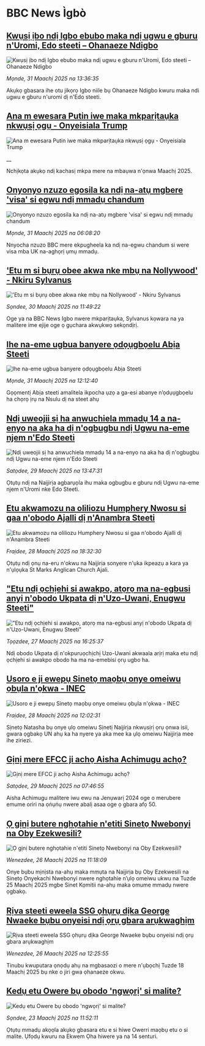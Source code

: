 # BBC News Ìgbò## [Kwụsị ịbo ndị Igbo ebubo maka ndị ugwu e gburu n'Uromi, Edo steeti – Ohanaeze Ndigbo](https://www.bbc.com/igbo/articles/c20xr026gx5o?at_campaign=githubrss)![Kwụsị ịbo ndị Igbo ebubo maka ndị ugwu e gburu n'Uromi, Edo steeti – Ohanaeze Ndigbo](https://ichef.bbci.co.uk/ace/standard/240/cpsprodpb/c976/live/2d601b10-0e24-11f0-b234-07dc7691c360.jpg)_Mọnde, 31 Maachị 2025 na 13:36:35_Akụkọ gbasara ihe otu jikọrọ Igbo niile bụ Ohanaeze Ndigbo kwuru maka ndi ugwu e gburu n'uromi dị n'Edo steeti.## [Ana m ewesara Putin iwe maka mkparịtaụka nkwụsị ọgụ - Onyeisiala Trump ](https://www.bbc.co.uk/igbo/live/c778nl48lz4t?at_campaign=githubrss)![Ana m ewesara Putin iwe maka mkparịtaụka nkwụsị ọgụ - Onyeisiala Trump ](https://ichef.bbci.co.uk/ace/standard/240/cpsprodpb/ab83/live/87679d80-0e07-11f0-b234-07dc7691c360.jpg)__Nchịkọta akụkọ ndị kachasị mkpa mere na mbaụwa n'ọnwa Maachị 2025.## [Onyonyo nzuzo egosila ka ndị na-atụ mgbere 'visa' si egwu ndị mmadụ chandum](https://www.bbc.com/igbo/articles/c80y0zy912xo?at_campaign=githubrss)![Onyonyo nzuzo egosila ka ndị na-atụ mgbere 'visa' si egwu ndị mmadụ chandum](https://ichef.bbci.co.uk/ace/standard/240/cpsprodpb/bd02/live/1df51ba0-0b2a-11f0-ac9f-c37d6fd89579.jpg)_Mọnde, 31 Maachị 2025 na 06:08:20_Nnyocha nzuzo BBC mere ekpugheela ka ndị na-egwu chandum si were visa mba UK na-aghọrị ụmụ mmadụ.## ['Etu m si bụrụ obee akwa nke mbụ na Nollywood' - Nkiru Sylvanus](https://www.bbc.com/igbo/articles/c807eey2ex9o?at_campaign=githubrss)!['Etu m si bụrụ obee akwa nke mbụ na Nollywood' - Nkiru Sylvanus](https://ichef.bbci.co.uk/ace/standard/240/cpsprodpb/f361/live/d887bf90-0d82-11f0-a1c5-cd0d1898b025.png)_Sọndee, 30 Maachị 2025 na 11:49:22_Oge ya na BBC News Igbo nwere mkparịtaụka, Sylvanus kọwara na ya malitere ime ejije oge ọ gụchara akwụkwọ sekọndịrị.## [Ihe na-eme ugbua banyere ọdọụgbọelu Abịa Steeti](https://www.bbc.com/igbo/articles/ce3l00qpgrko?at_campaign=githubrss)![Ihe na-eme ugbua banyere ọdọụgbọelu Abịa Steeti](https://ichef.bbci.co.uk/ace/standard/240/cpsprodpb/d77a/live/5987dba0-0e25-11f0-8190-619f43f1f9b2.jpg)_Mọnde, 31 Maachị 2025 na 12:12:40_Gọọmentị Abịa steeti amalitela ikpocha ụzọ a ga-esi abanye n’ọdụụgbọelu ha chọrọ ịrụ na Nsulu dị na steet ahụ## [Ndị uweojii sị ha anwuchiela mmadụ 14 a na-enyo na aka ha dị n'ogbugbu ndị Ugwu na-eme njem n'Edo Steeti                                                                                                           ](https://www.bbc.com/igbo/articles/c70e090e4j1o?at_campaign=githubrss)![Ndị uweojii sị ha anwuchiela mmadụ 14 a na-enyo na aka ha dị n'ogbugbu ndị Ugwu na-eme njem n'Edo Steeti                                                                                                           ](https://ichef.bbci.co.uk/ace/standard/240/cpsprodpb/fb6d/live/3087a050-0ca4-11f0-b9c1-c72027c898f8.jpg)_Satọdee, 29 Maachị 2025 na 13:47:31_Ọtụtụ ndị na Naịjirịa agbarụọla ihu maka ogbugbu e gburu ndị Ugwu na-eme njem n'Uromi nke Edo Steeti.## [Etu akwamozu na oliliozu Humphery Nwosu si gaa n'obodo Ajalli dị n'Anambra Steeti](https://www.bbc.com/igbo/articles/cz61v8eze5go?at_campaign=githubrss)![Etu akwamozu na oliliozu Humphery Nwosu si gaa n'obodo Ajalli dị n'Anambra Steeti](https://ichef.bbci.co.uk/ace/standard/240/cpsprodpb/7a35/live/a09bac30-0c02-11f0-b234-07dc7691c360.jpg)_Fraịdee, 28 Maachị 2025 na 18:32:30_Ọtụtụ ndị ọnụ na-eru n'okwu na Naịjirịa sonyere n'ụka ikpeazụ a kara ya n'ụlọụka St Marks Anglican Church Ajali.## ["Etu ndị ọchịehi si awakpo, atọrọ ma na-egbusi anyị n'obodo Ukpata dị n'Uzo-Uwani, Enugwu Steeti"](https://www.bbc.com/igbo/articles/cx2g91jjgv0o?at_campaign=githubrss)!["Etu ndị ọchịehi si awakpo, atọrọ ma na-egbusi anyị n'obodo Ukpata dị n'Uzo-Uwani, Enugwu Steeti"](https://ichef.bbci.co.uk/ace/standard/240/cpsprodpb/df78/live/acc86650-0b27-11f0-b234-07dc7691c360.png)_Tọọzdee, 27 Maachị 2025 na 16:25:37_Ndị obodo Ukpata dị n'okpuruọchịchị Uzo-Uwani akwaala arịrị maka etu ndị ọchịehi si awakpo obodo ha ma na-emebisi ọrụ ugbo ha.## [Usoro e ji ewepụ Sinetọ maọbụ onye omeiwu  ọbụla n'ọkwa - INEC](https://www.bbc.com/igbo/articles/cwyj0v911pno?at_campaign=githubrss)![Usoro e ji ewepụ Sinetọ maọbụ onye omeiwu  ọbụla n'ọkwa - INEC](https://ichef.bbci.co.uk/ace/standard/240/cpsprodpb/867b/live/3b417410-0bca-11f0-ac9f-c37d6fd89579.png)_Fraịdee, 28 Maachị 2025 na 12:02:31_Sịnetọ Natasha bụ onye ụlọ omeiwu Sịnetị Naịjirịa nkwụsịrị ọrụ ọnwa isii, gwara ọgbakọ UN ahụ ka ha nyere ya aka mee ka ụlọ omeiwu Naịjirịa mee ihe ziriezi.## [Gịnị mere EFCC ji achọ Aisha Achimugu achọ?](https://www.bbc.com/igbo/articles/c7vzvyz8900o?at_campaign=githubrss)![Gịnị mere EFCC ji achọ Aisha Achimugu achọ?](https://ichef.bbci.co.uk/ace/standard/240/cpsprodpb/9b31/live/a141c2b0-0c6f-11f0-b234-07dc7691c360.jpg)_Satọdee, 29 Maachị 2025 na 07:46:55_Aisha Achimugu malitere iwu ewu na Jenụwarị 2024 oge o merubere emume oriri na ọṅụṅụ nwere abalị asaa oge ọ gbara afọ 50.## [Ọ gịnị butere nghọtahie n'etiti Sinetọ Nwebonyi na Oby Ezekwesili?](https://www.bbc.com/igbo/articles/cg70l8vkjj9o?at_campaign=githubrss)![Ọ gịnị butere nghọtahie n'etiti Sinetọ Nwebonyi na Oby Ezekwesili?](https://ichef.bbci.co.uk/ace/standard/240/cpsprodpb/8063/live/1b73d460-0a2c-11f0-97d3-37df2b293ed1.jpg)_Wenezdee, 26 Maachị 2025 na 11:18:09_Onye bụbu mịnịsta na-ahụ maka mmụta na Naịjirịa bụ Oby Ezekwesili na Sinetọ Onyekachi Nwebonyi nwere nghọtahie n’ụlọ omeiwu ukwu na Tuzde 25 Maachị 2025 mgbe Sinet Kọmitii na-ahụ maka omume mmadụ nwere ọgbakọ.## [Rịva steeti eweela SSG ọhụrụ dịka George Nwaeke  bụbu onyeisi ndị ọrụ gbara arụkwaghịm](https://www.bbc.com/igbo/articles/c9vy30r497no?at_campaign=githubrss)![Rịva steeti eweela SSG ọhụrụ dịka George Nwaeke  bụbu onyeisi ndị ọrụ gbara arụkwaghịm](https://ichef.bbci.co.uk/ace/standard/240/cpsprodpb/4cec/live/83217990-0a3c-11f0-88b7-5556e7b55c5e.png)_Wenezdee, 26 Maachị 2025 na 12:25:55_Tinubu kwuputara ọnọdụ ahụ na mgbasaozi o mere n'ụbọchị Tuzde 18 Maachị 2025 bụ nke o jiri gwa ọhanaeze okwu.## [Kedụ etu Owere bụ obodo 'ngwọrị' si malite?](https://www.bbc.com/igbo/articles/cj9nnyd1xnmo?at_campaign=githubrss)![Kedụ etu Owere bụ obodo 'ngwọrị' si malite?](https://ichef.bbci.co.uk/ace/standard/240/cpsprodpb/111e/live/8531f960-0723-11f0-8c87-edb635ee3d20.jpg)_Sọndee, 23 Maachị 2025 na 11:52:11_Ọtụtụ mmadụ akọọla akụkọ gbasara etu e si hiwe Owerri maọbụ etu o si malite. Ụfọdụ kwuru na Ekwem Ọha hiwere ya na 14 senturi.